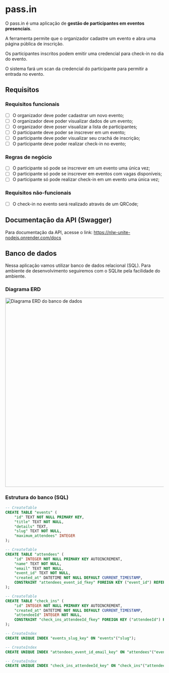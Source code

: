 # pass.in

O pass.in é uma aplicação de **gestão de participantes em eventos presenciais**. 

A ferramenta permite que o organizador cadastre um evento e abra uma página pública de inscrição.

Os participantes inscritos podem emitir uma credencial para check-in no dia do evento.

O sistema fará um scan da credencial do participante para permitir a entrada no evento.

## Requisitos

### Requisitos funcionais

- [ ] O organizador deve poder cadastrar um novo evento;
- [ ] O organizador deve poder visualizar dados de um evento;
- [ ] O organizador deve poser visualizar a lista de participantes; 
- [ ] O participante deve poder se inscrever em um evento;
- [ ] O participante deve poder visualizar seu crachá de inscrição;
- [ ] O participante deve poder realizar check-in no evento;

### Regras de negócio

- [ ] O participante só pode se inscrever em um evento uma única vez;
- [ ] O participante só pode se inscrever em eventos com vagas disponíveis;
- [ ] O participante só pode realizar check-in em um evento uma única vez;

### Requisitos não-funcionais

- [ ] O check-in no evento será realizado através de um QRCode;

## Documentação da API (Swagger)

Para documentação da API, acesse o link: https://nlw-unite-nodejs.onrender.com/docs

## Banco de dados

Nessa aplicação vamos utilizar banco de dados relacional (SQL). Para ambiente de desenvolvimento seguiremos com o SQLite pela facilidade do ambiente.

### Diagrama ERD

<img src=".github/erd.svg" width="600" alt="Diagrama ERD do banco de dados" />

### Estrutura do banco (SQL)

```sql
-- CreateTable
CREATE TABLE "events" (
    "id" TEXT NOT NULL PRIMARY KEY,
    "title" TEXT NOT NULL,
    "details" TEXT,
    "slug" TEXT NOT NULL,
    "maximum_attendees" INTEGER
);

-- CreateTable
CREATE TABLE "attendees" (
    "id" INTEGER NOT NULL PRIMARY KEY AUTOINCREMENT,
    "name" TEXT NOT NULL,
    "email" TEXT NOT NULL,
    "event_id" TEXT NOT NULL,
    "created_at" DATETIME NOT NULL DEFAULT CURRENT_TIMESTAMP,
    CONSTRAINT "attendees_event_id_fkey" FOREIGN KEY ("event_id") REFERENCES "events" ("id") ON DELETE RESTRICT ON UPDATE CASCADE
);

-- CreateTable
CREATE TABLE "check_ins" (
    "id" INTEGER NOT NULL PRIMARY KEY AUTOINCREMENT,
    "created_at" DATETIME NOT NULL DEFAULT CURRENT_TIMESTAMP,
    "attendeeId" INTEGER NOT NULL,
    CONSTRAINT "check_ins_attendeeId_fkey" FOREIGN KEY ("attendeeId") REFERENCES "attendees" ("id") ON DELETE RESTRICT ON UPDATE CASCADE
);

-- CreateIndex
CREATE UNIQUE INDEX "events_slug_key" ON "events"("slug");

-- CreateIndex
CREATE UNIQUE INDEX "attendees_event_id_email_key" ON "attendees"("event_id", "email");

-- CreateIndex
CREATE UNIQUE INDEX "check_ins_attendeeId_key" ON "check_ins"("attendeeId");
```


<!--
    npm i typescript @types/node -D
    npx tsc --init
    // npx tsc
    npm tsx -D
    // npx tsx src/server.ts
    // npx tsx watch src/server.ts
    // "scripts": {
    //     "dev": "tsx watch src/server.ts"
    // },
    npm i fastify
    npm i prisma -D
    npx prisma init --datasource-provider SQLite
    // "scripts": {
        // "dev": "tsx watch --env-file .env src/server.ts"
    // },
    npx prisma migrate dev
    npx prisma studio
    npm i zod
-->